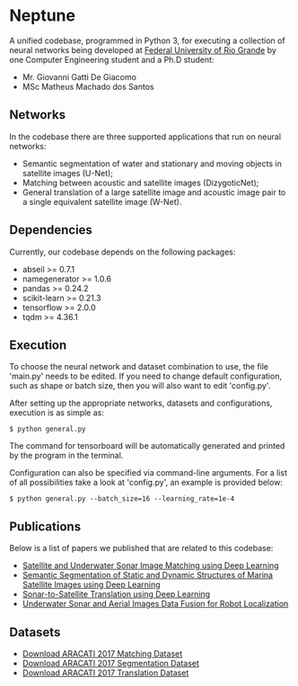 # Neptune

A unified codebase, programmed in Python 3, for executing a collection of neural networks being developed 
at [Federal University of Rio Grande](https://www.furg.br) by one Computer Engineering student and a Ph.D student:
* Mr. Giovanni Gatti De Giacomo
* MSc Matheus Machado dos Santos

## Networks

In the codebase there are three supported applications that run on neural networks:
* Semantic segmentation of water and stationary and moving objects in satellite images (U-Net);
* Matching between acoustic and satellite images (DizygoticNet);
* General translation of a large satellite image and acoustic image pair to a single equivalent 
satellite image (W-Net).

## Dependencies

Currently, our codebase depends on the following packages:
* abseil >= 0.7.1
* namegenerator >= 1.0.6
* pandas >= 0.24.2
* scikit-learn >= 0.21.3
* tensorflow >= 2.0.0
* tqdm >= 4.36.1

## Execution

To choose the neural network and dataset combination to use, the file 'main.py' needs to be edited. If you need to
change default configuration, such as shape or batch size, then you will also want to edit 'config.py'.

After setting up the appropriate networks, datasets and configurations, execution is as simple as:
```shell script
$ python general.py
```

The command for tensorboard will be automatically generated and printed by the program in the terminal.

Configuration can also be specified via command-line arguments. For a list of all possibilities take a look at
'config.py', an example is provided below:
```shell script
$ python general.py --batch_size=16 --learning_rate=1e-4
```

## Publications

Below is a list of papers we published that are related to this codebase:
* [Satellite and Underwater Sonar Image Matching using Deep Learning](https://ieeexplore.ieee.org/abstract/document/9018563)
* [Semantic Segmentation of Static and Dynamic Structures of Marina Satellite Images using Deep Learning](https://ieeexplore.ieee.org/abstract/document/8923817)
* [Sonar-to-Satellite Translation using Deep Learning](https://ieeexplore.ieee.org/abstract/document/8614099)
* [Underwater Sonar and Aerial Images Data Fusion for Robot Localization](https://ieeexplore.ieee.org/abstract/document/8981586)

## Datasets

* [Download ARACATI 2017 Matching Dataset](https://drive.google.com/file/d/101fvgVCmP06dGVxxnqAP-TjCcLVPa3lV/view?usp=sharing)
* [Download ARACATI 2017 Segmentation Dataset](https://drive.google.com/file/d/1NeixIVEuh4f7LyxevH2M2kSEzBcFHFBR/view?usp=sharing)
* [Download ARACATI 2017 Translation Dataset](https://drive.google.com/file/d/1R-tcU67vl_jnnhqvbuE3gMJ9LfOREUpm/view?usp=sharing)

